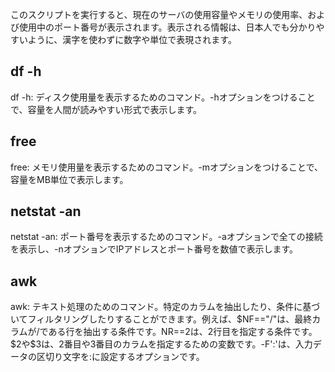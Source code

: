 このスクリプトを実行すると、現在のサーバの使用容量やメモリの使用率、および使用中のポート番号が表示されます。表示される情報は、日本人でも分かりやすいように、漢字を使わずに数字や単位で表現されます。


## df -h
df -h: ディスク使用量を表示するためのコマンド。-hオプションをつけることで、容量を人間が読みやすい形式で表示します。


## free
free: メモリ使用量を表示するためのコマンド。-mオプションをつけることで、容量をMB単位で表示します。

## netstat -an
netstat -an: ポート番号を表示するためのコマンド。-aオプションで全ての接続を表示し、-nオプションでIPアドレスとポート番号を数値で表示します。

## awk
awk: テキスト処理のためのコマンド。特定のカラムを抽出したり、条件に基づいてフィルタリングしたりすることができます。例えば、$NF=="/"は、最終カラムが/である行を抽出する条件です。NR==2は、2行目を指定する条件です。$2や$3は、2番目や3番目のカラムを指定するための変数です。-F':'は、入力データの区切り文字を:に設定するオプションです。
